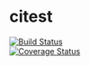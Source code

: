 citest
======  
[![Build Status](https://travis-ci.org/tmak2013/citest.png?branch=master)](https://travis-ci.org/tmak2013/citest)  
[![Coverage Status](https://coveralls.io/repos/tmak2013/citest/badge.png)](https://coveralls.io/r/tmak2013/citest)
